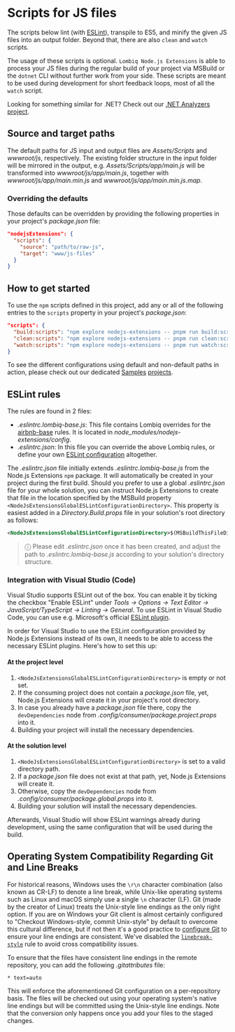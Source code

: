 # Scripts for JS files

The scripts below lint (with [ESLint](https://eslint.org/)), transpile to ES5, and minify the given JS files into an output folder. Beyond that, there are also `clean` and `watch` scripts.

The usage of these scripts is optional. `Lombiq Node.js Extensions` is able to process your JS files during the regular build of your project via MSBuild or the `dotnet` CLI without further work from your side. These scripts are meant to be used during development for short feedback loops, most of all the `watch` script.

Looking for something similar for .NET? Check out our [.NET Analyzers project](https://github.com/Lombiq/.NET-Analyzers).

## Source and target paths

The default paths for JS input and output files are _Assets/Scripts_ and _wwwroot/js_, respectively. The existing folder structure in the input folder will be mirrored in the output, e.g. _Assets/Scripts/app/main.js_ will be transformed into _wwwroot/js/app/main.js_, together with _wwwroot/js/app/main.min.js_ and _wwwroot/js/app/main.min.js.map_.

### Overriding the defaults

Those defaults can be overridden by providing the following properties in your project's _package.json_ file:

```json
"nodejsExtensions": {
  "scripts": {
    "source": "path/to/raw-js",
    "target": "www/js-files"
  }
}
```

## How to get started

To use the `npm` scripts defined in this project, add any or all of the following entries to the `scripts` property in your project's _package.json_:

```json
"scripts": {
  "build:scripts": "npm explore nodejs-extensions -- pnpm run build:scripts",
  "clean:scripts": "npm explore nodejs-extensions -- pnpm run clean:scripts",
  "watch:scripts": "npm explore nodejs-extensions -- pnpm run watch:scripts",
}
```

To see the different configurations using default and non-default paths in action, please check out our dedicated [Samples](../../Lombiq.NodeJs.Extensions.Samples/Readme.md) [projects](../../Lombiq.NodeJs.Extensions.Samples.NuGet/Readme.md).

## ESLint rules

The rules are found in 2 files:

- _.eslintrc.lombiq-base.js_: This file contains Lombiq overrides for the [airbnb-base](https://www.npmjs.com/package/eslint-config-airbnb-base) rules. It is located in _node_modules/nodejs-extensions/config_.
- _.eslintrc.json_: In this file you can override the above Lombiq rules, or define your own [ESLint configuration](https://eslint.org/docs/latest/user-guide/configuring/configuration-files) altogether.

The _.eslintrc.json_ file initially extends _.eslintrc.lombiq-base.js_ from the Node.js Extensions `npm` package. It will automatically be created in your project during the first build. Should you prefer to use a global _.eslintrc.json_ file for your whole solution, you can instruct Node.js Extensions to create that file in the location specified by the MSBuild property `<NodeJsExtensionsGlobalESLintConfigurationDirectory>`. This property is easiest added in a _Directory.Build.props_ file in your solution's root directory as follows:

```xml
<NodeJsExtensionsGlobalESLintConfigurationDirectory>$(MSBuildThisFileDirectory)</NodeJsExtensionsGlobalESLintConfigurationDirectory>
```

> ⓘ Please edit _.eslintrc.json_ once it has been created, and adjust the path to _.eslintrc.lombiq-base.js_ according to your solution's directory structure.

### Integration with Visual Studio (Code)

Visual Studio supports ESLint out of the box. You can enable it by ticking the checkbox "Enable ESLint" under _Tools → Options → Text Editor → JavaScript/TypeScript → Linting → General_. To use ESLint in Visual Studio Code, you can use e.g. Microsoft's official [ESLint plugin](https://marketplace.visualstudio.com/items?itemName=dbaeumer.vscode-eslint).

In order for Visual Studio to use the ESLint configuration provided by Node.js Extensions instead of its own, it needs to be able to access the necessary ESLint plugins. Here's how to set this up:

#### At the project level

1. `<NodeJsExtensionsGlobalESLintConfigurationDirectory>` is empty or not set.
2. If the consuming project does not contain a _package.json_ file, yet, Node.js Extensions will create it in your project's root directory.
3. In case you already have a _package.json_ file there, copy the `devDependencies` node from _.config/consumer/package.project.props_ into it.
4. Building your project will install the necessary dependencies.

#### At the solution level

1. `<NodeJsExtensionsGlobalESLintConfigurationDirectory>` is set to a valid directory path.
2. If a _package.json_ file does not exist at that path, yet, Node.js Extensions will create it.
3. Otherwise, copy the `devDependencies` node from _.config/consumer/package.global.props_ into it.
4. Building your solution will install the necessary dependencies.

Afterwards, Visual Studio will show ESLint warnings already during development, using the same configuration that will be used during the build.

## Operating System Compatibility Regarding Git and Line Breaks

For historical reasons, Windows uses the `\r\n` character combination (also known as CR-LF) to denote a line break, while Unix-like operating systems such as Linux and macOS simply use a single `\n` character (LF). Git (made by the creator of Linux) treats the Unix-style line endings as the only right option. If you are on Windows your Git client is almost certainly configured to "Checkout Windows-style, commit Unix-style" by default to overcome this cultural difference, but if not then it's a good practice to [configure Git](https://git-scm.com/book/en/v2/Customizing-Git-Git-Configuration#_formatting_and_whitespace) to ensure your line endings are consistent. We've disabled the [`linebreak-style`](https://eslint.org/docs/latest/rules/linebreak-style) rule to avoid cross compatibility issues.

To ensure that the files have consistent line endings in the remote repository, you can add the following _.gitattributes_ file:

```gitattributes
* text=auto
```

This will enforce the aforementioned Git configuration on a per-repository basis. The files will be checked out using your operating system's native line endings but will be committed using the Unix-style line endings. Note that the conversion only happens once you add your files to the staged changes.
